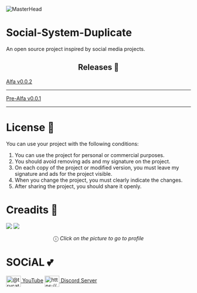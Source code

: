 ![MasterHead](https://github.com/user-attachments/assets/ca45ac5f-856c-4863-a23e-7b2b986eb19c)
# Social-System-Duplicate
An open source project inspired by social media projects.

<h2 align="center">Releases 🔻</h2>
<a href="#" align="center">Alfa v0.0.2</a>
<hr>
<a href="#" align="center">Pre-Alfa v0.0.1</a>
<hr>

# License 📕
You can use your project with the following conditions:
1. You can use the project for personal or commercial purposes.
2. You should avoid removing ads and my signature on the project.
3. On each copy of the project or modified version, you must leave my signature and ads for the project visible.
4. When you change the project, you must clearly indicate the changes.
5. After sharing the project, you should share it openly.

# Creadits 📌
[![](https://github.com/user-attachments/assets/fd93ec52-5267-4ada-8e4c-e745fe444a40)](https://github.com/p0unter)
[![](https://github.com/user-attachments/assets/cdde5419-84cf-4562-9607-0a5ca5609412)](https://github.com/Mal1koRe1ss)
<p align="center">ⓘ<i> Click on the picture to go to profile</i></p>


# SOCiAL 💕
<p align="left">
<a href="https://www.youtube.com/@trycatch00" target="blank"><img align="center" src="https://raw.githubusercontent.com/rahuldkjain/github-profile-readme-generator/master/src/images/icons/Social/youtube.svg" alt="@trycatch00" height="30" width="40" /> YouTube</a>
<a href="https://discord.com/invite/kuwTqvhGcM" target="blank"><img align="center" src="https://raw.githubusercontent.com/rahuldkjain/github-profile-readme-generator/master/src/images/icons/Social/discord.svg" alt="https://discordapp.com/users/652861592622333979" height="30" width="40" /> Discord Server</a>
</p>
